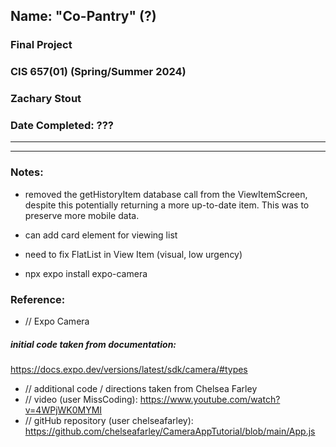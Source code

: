 ## Name: "Co-Pantry" (?)

### Final Project
### CIS 657(01) (Spring/Summer 2024)
### Zachary Stout
### Date Completed: ???


---------------------------------------------------
---------------------------------------------------

### Notes:
- removed the getHistoryItem database call from the ViewItemScreen, despite this potentially returning a more up-to-date item. This was to preserve more mobile data.

- can add card element for viewing list

- need to fix FlatList in View Item (visual, low urgency)

- npx expo install expo-camera

### Reference:
- // Expo Camera
##### initial code taken from documentation:
https://docs.expo.dev/versions/latest/sdk/camera/#types

- // additional code / directions taken from Chelsea Farley
- // video (user MissCoding): https://www.youtube.com/watch?v=4WPjWK0MYMI
- // gitHub repository (user chelseafarley): https://github.com/chelseafarley/CameraAppTutorial/blob/main/App.js
